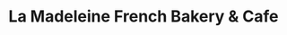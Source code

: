 ---
title: "La Madeleine French Bakery & Cafe"
url: /chandler/la-madeleine-french-bakery-und-cafe/
shop: Bäckerei
---